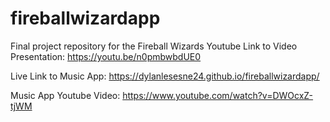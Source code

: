 # fireballwizardapp
Final project repository for the Fireball Wizards
Youtube Link to Video Presentation: https://youtu.be/n0pmbwbdUE0

Live Link to Music App: https://dylanlesesne24.github.io/fireballwizardapp/

Music App Youtube Video: https://www.youtube.com/watch?v=DWOcxZ-tjWM
